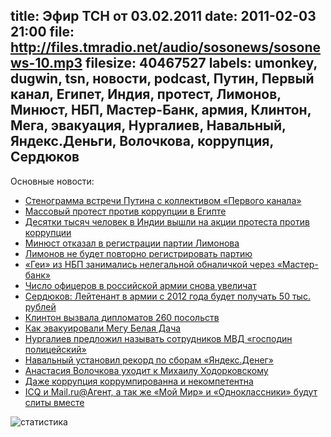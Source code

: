 title: Эфир ТСН от 03.02.2011
date: 2011-02-03 21:00
file: http://files.tmradio.net/audio/sosonews/sosonews-10.mp3
filesize: 40467527
labels: umonkey, dugwin, tsn, новости, podcast, Путин, Первый канал, Египет, Индия, протест, Лимонов, Минюст, НБП, Мастер-Банк, армия, Клинтон, Мега, эвакуация, Нургалиев, Навальный, Яндекс.Деньги, Волочкова, коррупция, Сердюков
---
Основные новости:

<ul>
<li><a href="http://echo.msk.ru/blog/echomsk/747059-echo/">Стенограмма встречи Путина с коллективом «Первого канала»</a></li>
<li><a href="http://www.businessinsider.com/egyptian-riot-photos-2011-1">Массовый протест против коррупции в Египте</a></li>
<li><a href="http://www.rian.ru/world/20110130/328245445.html">Десятки тысяч человек в Индии вышли на акции протеста против коррупции</a></li>
<li><a href="http://www.rian.ru/politics/20110126/326550034.html">Минюст отказал в регистрации партии Лимонова</a></li>
<li><a href="http://www.gazeta.ru/news/lenta/2011/01/26/n_1675294.shtml">Лимонов не будет повторно регистрировать партию</a></li>
<li><a href="http://www.moscow-post.ru/economics/001296721156139/">«Геи» из НБП занимались нелегальной обналичкой через «Мастер-банк»</a></li>
<li><a href="http://lenta.ru/news/2011/02/02/increase/">Число офицеров в российской армии снова увеличат</a></li>
<li><a href="http://vz.ru//news/2011/2/2/465706.html">Сердюков: Лейтенант в армии с 2012 года будет получать 50 тыс. рублей</a></li>
<li><a href="http://lifenews.ru/news/49739">Клинтон вызвала дипломатов 260 посольств</a></li>
<li><a href="http://ulybchivaya.livejournal.com/157263.html">Как эвакуировали Мегу Белая Дача</a></li>
<li><a href="http://lenta.ru/news/2011/02/02/mymaster/">Нургалиев предложил называть сотрудников МВД «господин полицейский»</a></li>
<li><a href="http://lenta.ru/news/2011/02/02/money/">Навальный установил рекорд по сборам «Яндекс.Денег»</a></li>
<li><a href="http://www.svobodanews.ru/content/article/2295402.html">Анастасия Волочкова уходит к Михаилу Ходорковскому</a></li>
<li><a href="http://www.novayagazeta.ru/data/2011/011/01.html">Даже коррупция коррумпированна и некомпетентна</a></li>
<li><a href="http://www.moskva.fm/share/4015/20110130/fromtime:21:15:34">ICQ и Mail.ru@Агент, а так же «Мой Мир» и «Одноклассники» будут слиты вместе</a></li>
</ul>

![статистика](http://files.tmradio.net/audio/sosonews/sosonews-10.png)
